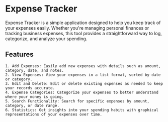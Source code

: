 # Expense Tracker

Expense Tracker is a simple application designed to help you keep track of your expenses easily. Whether you're managing personal finances or tracking business expenses, 
this tool provides a straightforward way to log, categorize, and analyze your spending.

## Features
    
    1. Add Expenses: Easily add new expenses with details such as amount, category, date, and notes.
    2. View Expenses: View your expenses in a list format, sorted by date or category.
    3. Edit and Delete: Edit or delete existing expenses as needed to keep your records accurate.
    4. Expense Categories: Categorize your expenses to better understand where your money is going.
    5. Search Functionality: Search for specific expenses by amount, category, or date range.
    6. Statistics: Get insights into your spending habits with graphical representations of your expenses over time.

